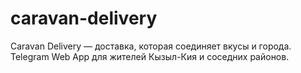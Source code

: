 # caravan-delivery
Caravan Delivery — доставка, которая соединяет вкусы и города. Telegram Web App для жителей Кызыл-Кия и соседних районов.
